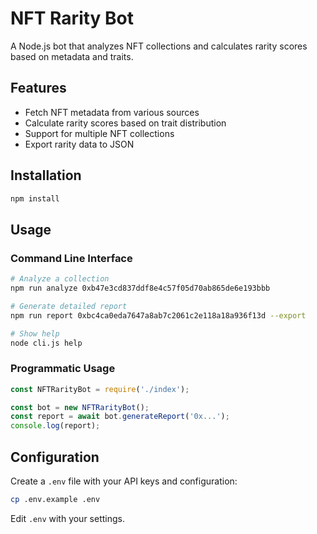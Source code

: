 # NFT Rarity Bot

A Node.js bot that analyzes NFT collections and calculates rarity scores based on metadata and traits.

## Features

- Fetch NFT metadata from various sources
- Calculate rarity scores based on trait distribution
- Support for multiple NFT collections
- Export rarity data to JSON

## Installation

```bash
npm install
```

## Usage

### Command Line Interface

```bash
# Analyze a collection
npm run analyze 0xb47e3cd837ddf8e4c57f05d70ab865de6e193bbb

# Generate detailed report
npm run report 0xbc4ca0eda7647a8ab7c2061c2e118a18a936f13d --export

# Show help
node cli.js help
```

### Programmatic Usage

```javascript
const NFTRarityBot = require('./index');

const bot = new NFTRarityBot();
const report = await bot.generateReport('0x...');
console.log(report);
```

## Configuration

Create a `.env` file with your API keys and configuration:

```bash
cp .env.example .env
```

Edit `.env` with your settings.